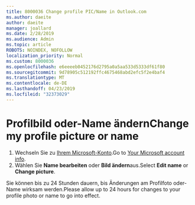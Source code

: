```yaml
---
title: 8000036 Change profile PIC/Name in Outlook.com
ms.author: daeite
author: daeite
manager: joallard
ms.date: 2/28/2019
ms.audience: Admin
ms.topic: article
ROBOTS: NOINDEX, NOFOLLOW
localization_priority: Normal
ms.custom: 8000036
ms.openlocfilehash: e6eeeeb0452176d2795a0a5aa533d5333df61f80
ms.sourcegitcommit: 9d78905c512192ffc4675468abd2efc5f2e4baf4
ms.translationtype: MT
ms.contentlocale: de-DE
ms.lasthandoff: 04/23/2019
ms.locfileid: "32373029"
---
```

# <a name="change-my-profile-picture-or-name"></a><span data-ttu-id="3874e-102">Profilbild oder-Name ändern</span><span class="sxs-lookup"><span data-stu-id="3874e-102">Change my profile picture or name</span></span>

1. <span data-ttu-id="3874e-103">Wechseln Sie zu [Ihrem Microsoft-Konto](https://go.microsoft.com/fwlink/p/?linkid=860841).</span><span class="sxs-lookup"><span data-stu-id="3874e-103">Go to [Your Microsoft account info](https://go.microsoft.com/fwlink/p/?linkid=860841).</span></span>
1. <span data-ttu-id="3874e-104">Wählen Sie **Name bearbeiten** oder **Bild ändern**aus.</span><span class="sxs-lookup"><span data-stu-id="3874e-104">Select **Edit name** or **Change picture**.</span></span>

<span data-ttu-id="3874e-105">Sie können bis zu 24 Stunden dauern, bis Änderungen am Profilfoto oder-Name wirksam werden.</span><span class="sxs-lookup"><span data-stu-id="3874e-105">Please allow up to 24 hours for changes to your profile photo or name to go into effect.</span></span>